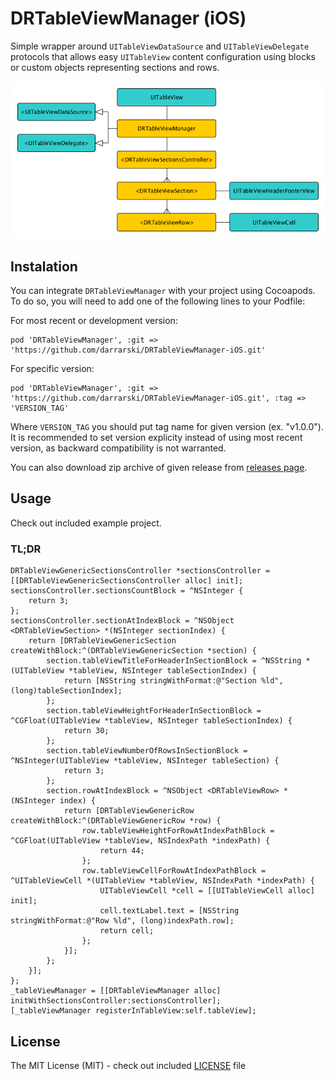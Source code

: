 # DRTableViewManager (iOS)

Simple wrapper around `UITableViewDataSource` and `UITableViewDelegate` protocols that allows easy `UITableView` content configuration using blocks or custom objects representing sections and rows.

![DRTableViewManager graph](Misc/graph.png "DRTableViewManager graph")

## Instalation

You can integrate `DRTableViewManager` with your project using Cocoapods. To do so, you will need to add one of the following lines to your Podfile:

For most recent or development version:

    pod 'DRTableViewManager', :git => 'https://github.com/darrarski/DRTableViewManager-iOS.git'

For specific version:

    pod 'DRTableViewManager', :git => 'https://github.com/darrarski/DRTableViewManager-iOS.git', :tag => 'VERSION_TAG'

Where `VERSION_TAG` you should put tag name for given version (ex. "v1.0.0"). It is recommended to set version explicity instead of using most recent version, as backward compatibility is not warranted.

You can also download zip archive of given release from [releases page](https://github.com/darrarski/DRTableViewManager-iOS/releases).

## Usage

Check out included example project.

### TL;DR

    DRTableViewGenericSectionsController *sectionsController = [[DRTableViewGenericSectionsController alloc] init];
    sectionsController.sectionsCountBlock = ^NSInteger {
        return 3;
    };
    sectionsController.sectionAtIndexBlock = ^NSObject <DRTableViewSection> *(NSInteger sectionIndex) {
        return [DRTableViewGenericSection createWithBlock:^(DRTableViewGenericSection *section) {
            section.tableViewTitleForHeaderInSectionBlock = ^NSString *(UITableView *tableView, NSInteger tableSectionIndex) {
                return [NSString stringWithFormat:@"Section %ld", (long)tableSectionIndex];
            };
            section.tableViewHeightForHeaderInSectionBlock = ^CGFloat(UITableView *tableView, NSInteger tableSectionIndex) {
                return 30;
            };
            section.tableViewNumberOfRowsInSectionBlock = ^NSInteger(UITableView *tableView, NSInteger tableSection) {
                return 3;
            };
            section.rowAtIndexBlock = ^NSObject <DRTableViewRow> *(NSInteger index) {
                return [DRTableViewGenericRow createWithBlock:^(DRTableViewGenericRow *row) {
                    row.tableViewHeightForRowAtIndexPathBlock = ^CGFloat(UITableView *tableView, NSIndexPath *indexPath) {
                        return 44;
                    };
                    row.tableViewCellForRowAtIndexPathBlock = ^UITableViewCell *(UITableView *tableView, NSIndexPath *indexPath) {
                        UITableViewCell *cell = [[UITableViewCell alloc] init]; 
                        cell.textLabel.text = [NSString stringWithFormat:@"Row %ld", (long)indexPath.row];
                        return cell;
                    };
                }];
            };
        }];
    };
    _tableViewManager = [[DRTableViewManager alloc] initWithSectionsController:sectionsController];
    [_tableViewManager registerInTableView:self.tableView];

## License

The MIT License (MIT) - check out included [LICENSE](LICENSE) file

